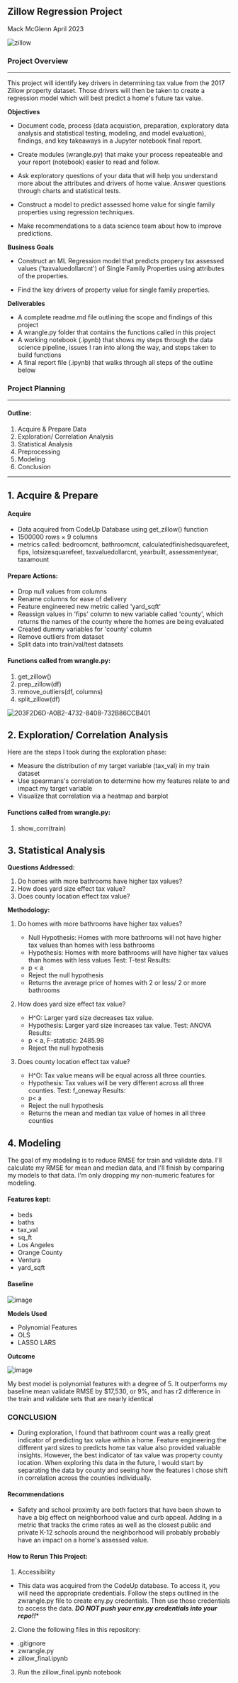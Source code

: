 ## Zillow Regression Project
Mack McGlenn
April 2023

![zillow](https://github.com/mack-mcglenn/regression_project/assets/122935207/86f6e624-3b75-423a-9ce2-90aff8c33aba)
 
### Project Overview
_____________________________________________________________________________________
This project will identify key drivers in determining tax value from the 2017 Zillow property dataset. Those drivers will then be taken to create a regression model which will best predict a home's future tax value.

**Objectives**

- Document code, process (data acquistion, preparation, exploratory data analysis and statistical testing, modeling, and model evaluation), findings, and key takeaways in a Jupyter notebook final report.

- Create modules (wrangle.py) that make your process repeateable and your report (notebook) easier to read and follow.

- Ask exploratory questions of your data that will help you understand more about the attributes and drivers of home value. Answer questions through charts and statistical tests.

- Construct a model to predict assessed home value for single family properties using regression techniques.

- Make recommendations to a data science team about how to improve predictions.

**Business Goals**

- Construct an ML Regression model that predicts propery tax assessed values ('taxvaluedollarcnt') of Single Family Properties using attributes of the properties.

- Find the key drivers of property value for single family properties.

**Deliverables**

- A complete readme.md file outlining the scope and findings of this project
- A wrangle.py folder that contains the functions called in this project
- A working notebook (.ipynb) that shows my steps through the data science pipeline, issues I ran into allong the way, and steps taken to build functions
- A final report file (.ipynb) that walks through all steps of the outline below


### Project Planning

_____________________________________________________________________________________

#### Outline:
1. Acquire & Prepare Data
2. Exploration/ Correlation Analysis
3. Statistical Analysis
4. Preprocessing
5. Modeling
6. Conclusion

_____________________________________________________________________________________

## 1. Acquire & Prepare

#### Acquire
- Data acquired from CodeUp Database using get_zillow() function 
-  1500000 rows × 9 columns
- metrics called: bedroomcnt, bathroomcnt,
calculatedfinishedsquarefeet, fips, lotsizesquarefeet,
 taxvaluedollarcnt, yearbuilt, assessmentyear, taxamount
#### Prepare Actions:
- Drop null values from columns
- Rename columns for ease of delivery
- Feature engineered new metric called 'yard_sqft' 
- Reassign values in 'fips' column to new variable called 'county', which returns the names of the county where the homes are being evaluated
- Created dummy variables for 'county' column
- Remove outliers from dataset
- Split data into train/val/test datasets

#### Functions called from wrangle.py:
1. get_zillow()
2. prep_zillow(df)
3. remove_outliers(df, columns)
4. split_zillow(df)

![203F2D6D-A0B2-4732-8408-732B86CCB401](https://github.com/mack-mcglenn/regression_project/assets/122935207/d288638c-9411-4a4c-a9f5-9744d479a522) 


## 2. Exploration/ Correlation Analysis

Here are the steps I took during the exploration phase:

- Measure the distribution of my target variable (tax_val) in my train dataset
- Use spearmans's correlation to determine how my features relate to and impact my target variable
- Visualize that correlation via a heatmap and barplot

#### Functions called from wrangle.py:
1. show_corr(train)



## 3. Statistical Analysis

**Questions Addressed:**

1. Do homes with more bathrooms have higher tax values?
2. How does yard size effect tax value?
3. Does county location effect tax value?

**Methodology:**
1. Do homes with more bathrooms have higher tax values?
    - Null Hypothesis: Homes with more bathrooms will not have higher tax values than homes with less bathrooms
    - Hypothesis: Homes with more bathrooms will have higher tax values than homes with less values
    Test: T-test
    Results:
    - p < a
    - Reject the null hypothesis
    - Returns the average price of homes with 2 or less/ 2 or more bathrooms
    
2. How does yard size effect tax value?
    - H^O: Larger yard size decreases tax value.
    - Hypothesis: Larger yard size increases tax value.
    Test: ANOVA
    Results:
    - p < a, F-statistic: 2485.98
    - Reject the null hypothesis
    
3. Does county location effect tax value?
    - H^O: Tax value means will be equal across all three counties.
    - Hypothesis: Tax values will be very different across all three counties.
   Test: f_oneway
   Results:
    - p< a
    - Reject the null hypothesis
    - Returns the mean and median tax value of homes in all three counties


## 4. Modeling

The goal of my modeling is to reduce RMSE for train and validate data. I'll calculate my RMSE for mean and median data, and I'll finish by comparing my models to that data. I'm only dropping my non-numeric features for modeling.

#### Features kept:
- beds
- baths
- tax_val
- sq_ft
- Los Angeles
- Orange County
- Ventura
- yard_sqft

#### Baseline

![image](https://user-images.githubusercontent.com/122935207/233749846-bd74cdfe-d6ae-40bf-9c43-2646e877a8b2.png)

**Models Used** 

- Polynomial Features
- OLS 
- LASSO LARS

**Outcome**

![image](https://user-images.githubusercontent.com/122935207/233749937-22e63c2c-c1cc-4682-ad9f-63224aad2a94.png)

My best model is polynomial features with a degree of 5. It outperforms my baseline mean validate RMSE by $17,530, or 9%, and has r2 difference in the train and validate sets that are nearly identical

### CONCLUSION

- During exploration, I found that bathroom count was a really great indicator of predicting tax value within a home. Feature engineering the different yard sizes to predicts home tax value also provided valuable insights. However, the best indicator of tax value was property county location. When exploring this data in the future, I would start by separating the data by county and seeing how the features I chose shift in correlation across the counties individually.

#### Recommendations

- Safety and school proximity are both factors that have been shown to have a big effect on neighborhood value and curb appeal. Adding in a metric that tracks the crime rates as well as the closest public and private K-12 schools around the neighborhood will probably probably have an impact on a home's assessed value.

#### How to Rerun This Project:

1. Accessibility
  - This data was acquired from the CodeUp database. To access it, you will need the appropriate credentials. Follow the steps outlined in the zwrangle.py file to create eny.py credentials. Then use those credentials to access the data. ***DO NOT push your env.py credentials into your repo!!****
2. Clone the following files in this repository:
  - .gitignore
  - zwrangle.py
  - zillow_final.ipynb
3. Run the zillow_final.ipynb notebook
